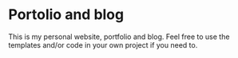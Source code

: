 # Portolio and blog

This is my personal website, portfolio and blog. Feel free to use the templates and/or code in your own project if you need to.
